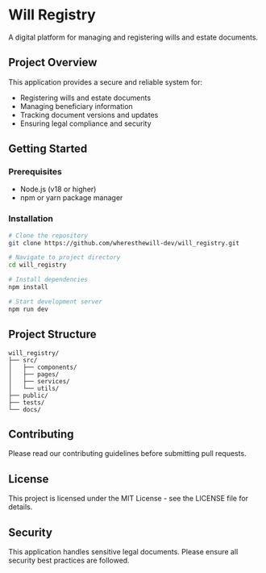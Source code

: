 # Will Registry

A digital platform for managing and registering wills and estate documents.

## Project Overview

This application provides a secure and reliable system for:
- Registering wills and estate documents
- Managing beneficiary information
- Tracking document versions and updates
- Ensuring legal compliance and security

## Getting Started

### Prerequisites

- Node.js (v18 or higher)
- npm or yarn package manager

### Installation

```bash
# Clone the repository
git clone https://github.com/wheresthewill-dev/will_registry.git

# Navigate to project directory
cd will_registry

# Install dependencies
npm install

# Start development server
npm run dev
```

## Project Structure

```
will_registry/
├── src/
│   ├── components/
│   ├── pages/
│   ├── services/
│   └── utils/
├── public/
├── tests/
└── docs/
```

## Contributing

Please read our contributing guidelines before submitting pull requests.

## License

This project is licensed under the MIT License - see the LICENSE file for details.

## Security

This application handles sensitive legal documents. Please ensure all security best practices are followed.